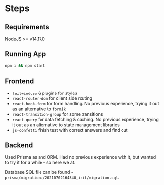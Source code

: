 # Steps

## Requirements

NodeJS >= v14.17.0

## Running App

```sh
npm i && npm start
```

## Frontend

- `tailwindcss` & plugins for styles
- `react-router-dom` for client side routing
- `react-hook-form` for form handling. No previous experience, trying it out as an alternative to `formik`
- `react-transition-group` for some transitions
- `react-query` for data fetching & caching. No previous experience, trying it out as an alternative to state management libraries
- `js-confetti` finish test with correct answers and find out

## Backend

Used Prisma as and ORM. Had no previous experience with it, but wanted to try it for a while - so here we at.

Database SQL file can be found - `prisma/migrations/20210702164340_init/migration.sql`.
